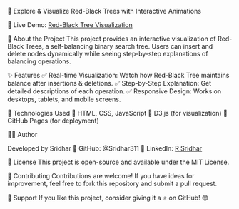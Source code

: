 🚀 Explore & Visualize Red-Black Trees with Interactive Animations

🔗 Live Demo: [Red-Black Tree Visualization](https://sridhar311.github.io/Red-Black-Tree-Visualization/)

📌 About the Project
      This project provides an interactive visualization of Red-Black Trees, a self-balancing binary search tree.
      Users can insert and delete nodes dynamically while seeing step-by-step explanations of balancing operations.
      
✨ Features
    ✅ Real-time Visualization: Watch how Red-Black Tree maintains balance after insertions & deletions.
    ✅ Step-by-Step Explanation: Get detailed descriptions of each operation.
    ✅ Responsive Design: Works on desktops, tablets, and mobile screens.
    
📌 Technologies Used
    🔹 HTML, CSS, JavaScript
    🔹 D3.js (for visualization)
    🔹 GitHub Pages (for deployment)

👨‍💻 Author

Developed by Sridhar
    📌 GitHub: @Sridhar311
    📌 LinkedIn: [R Sridhar](https://www.linkedin.com/in/r-sridhar-5324b52a6/)

📜 License
This project is open-source and available under the MIT License.

🌟 Contributing
Contributions are welcome! If you have ideas for improvement, feel free to fork this repository and submit a pull request.

💖 Support
If you like this project, consider giving it a ⭐ on GitHub! 😊
